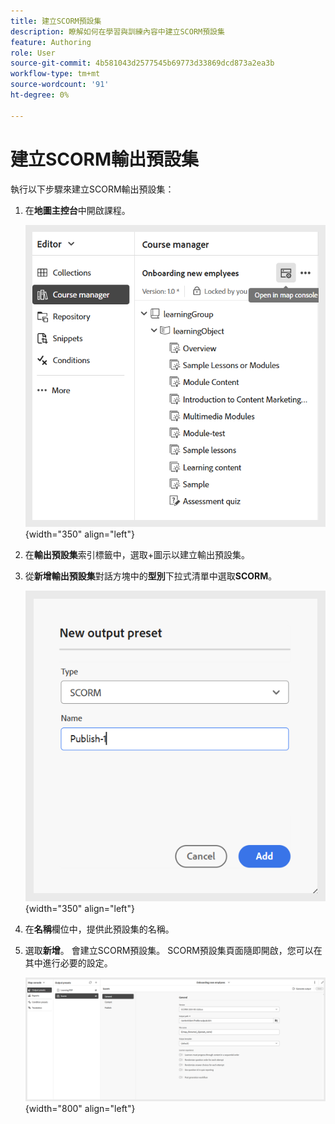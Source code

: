 ```yaml
---
title: 建立SCORM預設集
description: 瞭解如何在學習與訓練內容中建立SCORM預設集
feature: Authoring
role: User
source-git-commit: 4b581043d2577545b69773d33869dcd873a2ea3b
workflow-type: tm+mt
source-wordcount: '91'
ht-degree: 0%

---
```


# 建立SCORM輸出預設集

執行以下步驟來建立SCORM輸出預設集：

1. 在&#x200B;**地圖主控台**&#x200B;中開啟課程。

   ![](assets/open-in-map-console.png){width="350" align="left"}

1. 在&#x200B;**輸出預設集**&#x200B;索引標籤中，選取+圖示以建立輸出預設集。
1. 從&#x200B;**新增輸出預設集**&#x200B;對話方塊中的&#x200B;**型別**&#x200B;下拉式清單中選取&#x200B;**SCORM**。

   ![](assets/scorm-preset.png){width="350" align="left"}

1. 在&#x200B;**名稱**&#x200B;欄位中，提供此預設集的名稱。
1. 選取&#x200B;**新增**。
會建立SCORM預設集。 SCORM預設集頁面隨即開啟，您可以在其中進行必要的設定。

   ![](assets/scorm-output-preset.png){width="800" align="left"}


